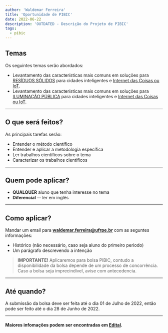 ```yaml
---
author: 'Waldemar Ferreira'
title: 'Oportunidade de PIBIC'
date: 2022-06-22
description: 'OUTDATED - Descrição do Projeto de PIBIC'
tags:
  - pibic
---
```


## Temas

Os seguintes temas serão abordados:
 * Levantamento das características mais comuns em soluções para [RESÍDUOS SÓLIDOS](https://pt.wikipedia.org/wiki/Res%C3%ADduo_s%C3%B3lido) para cidades inteligentes e [Internet das Coisas ou IoT](https://pt.wikipedia.org/wiki/Internet_das_coisas).
 * Levantamento das características mais comuns em soluções para [ILUMINAÇÃO PÚBLICA](https://pt.wikipedia.org/wiki/Ilumina%C3%A7%C3%A3o_p%C3%BAblica) para cidades inteligentes e [Internet das Coisas ou IoT](https://pt.wikipedia.org/wiki/Internet_das_coisas).

***

## O que será feitos?

As principais tarefas serão:
 * Entender o método científico
 * Entender e aplicar a metodologia específica
 * Ler trabalhos científicos sobre o tema
 * Caracterizar os trabalhos científicos

***

## Quem pode aplicar?

 * **QUALQUER** aluno que tenha interesse no tema
 * **Diferencial** -- ler em inglês

***

## Como aplicar?

Mandar um email para **waldemar.ferreira@ufrpe.br** com as seguntes informações:
 * Histórico (não necessário, caso seja aluno do primeiro periodo)
 * Um parágrafo descrevendo a intenção 
> **IMPORTANTE!** Aplicaremos para bolsa PIBIC, contudo a disponibilidade da bolsa depende de um processo de concorrência. Caso a bolsa seja imprecindível, avise com antecedencia.

***

## Até quando?

A submissão da bolsa deve ser feita até o dia 01 de Julho de 2022, então pode ser feito até o dia 28 de Junho de 2022.

***

#### Maiores infomações podem ser encontradas em [Edital](http://www.ufrpe.br/br/content/edital-do-pibicpibic-afpic-20222023).